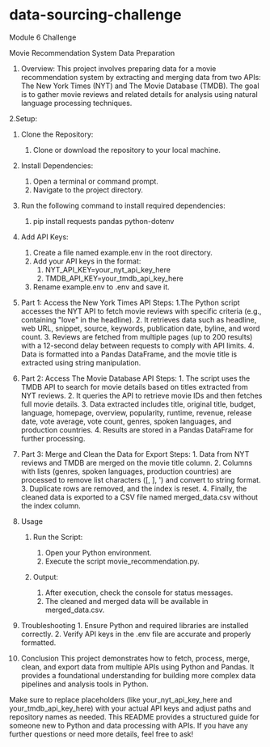# data-sourcing-challenge
Module 6 Challenge

Movie Recommendation System Data Preparation

1. Overview:
This project involves preparing data for a movie recommendation system by extracting and merging data from two APIs: The New York Times (NYT) and The Movie Database (TMDB). The goal is to gather movie reviews and related details for analysis using natural language processing techniques.

2.Setup:
1. Clone the Repository:
    1. Clone or download the repository to your local machine.
2. Install Dependencies:
    1. Open a terminal or command prompt.
    2. Navigate to the project directory.
3. Run the following command to install required dependencies:
    1. pip install requests pandas python-dotenv

4. Add API Keys:
    1. Create a file named example.env in the root directory.
    2. Add your API keys in the format:
        1. NYT_API_KEY=your_nyt_api_key_here
        2. TMDB_API_KEY=your_tmdb_api_key_here
    3. Rename example.env to .env and save it.

5. Part 1: Access the New York Times API
    Steps:
        1.The Python script accesses the NYT API to fetch movie reviews with specific criteria (e.g., containing "love" in the headline).
        2. It retrieves data such as headline, web URL, snippet, source, keywords, publication date, byline, and word count.
        3. Reviews are fetched from multiple pages (up to 200 results) with a 12-second delay between requests to comply with API limits.
        4. Data is formatted into a Pandas DataFrame, and the movie title is extracted using string manipulation.

6. Part 2: Access The Movie Database API
    Steps:
        1. The script uses the TMDB API to search for movie details based on titles extracted from NYT reviews.
        2. It queries the API to retrieve movie IDs and then fetches full movie details.
        3. Data extracted includes title, original title, budget, language, homepage, overview, popularity, runtime, revenue, release date, vote average, vote count, genres, spoken languages, and production countries.
        4. Results are stored in a Pandas DataFrame for further processing.

7. Part 3: Merge and Clean the Data for Export
    Steps:
        1. Data from NYT reviews and TMDB are merged on the movie title column.
        2. Columns with lists (genres, spoken languages, production countries) are processed to remove list characters ([, ], ') and convert to string format.
        3. Duplicate rows are removed, and the index is reset.
        4. Finally, the cleaned data is exported to a CSV file named merged_data.csv without the index column.

8. Usage
    1. Run the Script:
        1. Open your Python environment.
        2. Execute the script movie_recommendation.py.

    2. Output:
        1. After execution, check the console for status messages.
        2. The cleaned and merged data will be available in merged_data.csv.

9. Troubleshooting
        1. Ensure Python and required libraries are installed correctly.
        2. Verify API keys in the .env file are accurate and properly formatted.

10. Conclusion
    This project demonstrates how to fetch, process, merge, clean, and export data from multiple APIs using Python and Pandas. It provides a foundational understanding for building more complex data pipelines and analysis tools in Python.

Make sure to replace placeholders (like your_nyt_api_key_here and your_tmdb_api_key_here) with your actual API keys and adjust paths and repository names as needed. This README provides a structured guide for someone new to Python and data processing with APIs. If you have any further questions or need more details, feel free to ask!